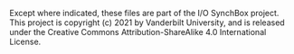 Except where indicated, these files are part of the I/O SynchBox project.
This project is copyright (c) 2021 by Vanderbilt University, and is released
under the Creative Commons Attribution-ShareAlike 4.0 International License.
